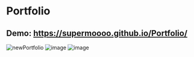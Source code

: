 # Portfolio
## Demo: https://supermoooo.github.io/Portfolio/
![newPortfolio](https://github.com/user-attachments/assets/8f2531fe-e27f-4e4b-8b6c-e650e13014ce)
![image](https://github.com/user-attachments/assets/2c19626b-dc3d-48d0-a313-341ba101d31a)
![image](https://github.com/user-attachments/assets/550923cb-e886-43c4-ae19-56ff398f1451)
